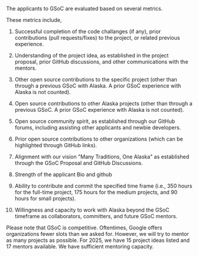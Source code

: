 The applicants to GSoC are evaluated based on several metrics.

These metrics include,

1. Successful completion of the code challanges (if any), prior contributions (pull requests/fixes) to the project, or related previous experience.

2. Understanding of the project idea, as established in the project proposal, prior GitHub discussions, and other communications with the mentors.

3. Other open source contributions to the specific project (other than through a previous GSoC with Alaska. A prior GSoC experience with Alaska is not counted).

4. Open source contributions to other Alaska projects (other than through a previous GSoC. A prior GSoC experience with Alaska is not counted).

5. Open source community spirit, as established through our GitHub forums, including assisting other applicants and newbie developers.

6. Prior open source contributions to other organizations (which can be highlighted through GitHub links).

7. Alignment with our vision "Many Traditions, One Alaska" as established through the GSoC Proposal and GitHub Discussions.

8. Strength of the applicant Bio and github

9. Ability to contribute and commit the specified time frame (i.e., 350 hours for the full-time project, 175 hours for the medium projects, and 90 hours for small projects).

10. Willingness and capacity to work with Alaska beyond the GSoC timeframe as collaborators, committers, and future GSoC mentors.


Please note that GSoC is competitive. Oftentimes, Google offers organizations fewer slots than we asked for. However, we will try to mentor as many projects as possible. For 2025, we have 15 project ideas listed and 17 mentors available. We have sufficient mentoring capacity.
